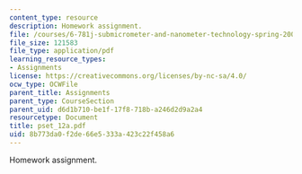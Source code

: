 ```yaml
---
content_type: resource
description: Homework assignment.
file: /courses/6-781j-submicrometer-and-nanometer-technology-spring-2006/8b773da0f2de66e5333a423c22f458a6_pset_12a.pdf
file_size: 121583
file_type: application/pdf
learning_resource_types:
- Assignments
license: https://creativecommons.org/licenses/by-nc-sa/4.0/
ocw_type: OCWFile
parent_title: Assignments
parent_type: CourseSection
parent_uid: d6d1b710-be1f-17f8-718b-a246d2d9a2a4
resourcetype: Document
title: pset_12a.pdf
uid: 8b773da0-f2de-66e5-333a-423c22f458a6
---
```

Homework assignment.